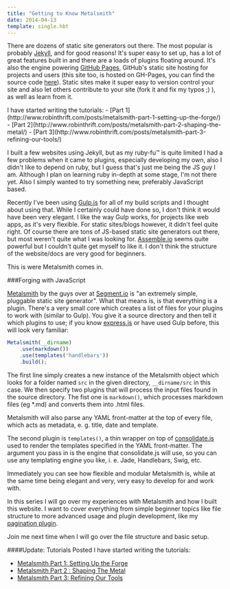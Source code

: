 ```yaml
---
title: "Getting to Know Metalsmith"
date: 2014-04-13
template: single.hbt
---
```

There are dozens of static site generators out there. The most popular is probably [Jekyll](http://jekyllrb.com/), and for good reasons! It's super easy to set up, has a lot of great features built in and there are a loads of plugins floating around. It's also the engine powering [GitHub Pages](https://pages.github.com/), GitHub's static site hosting for projects and users (this site too, is hosted on GH-Pages, you can find the source code [here](https://github.com/RobinThrift/RobinThrift.com)). Static sites make it super easy to version control your site and also let others contribute to your site (fork it and fix my typos ;) ), as well as learn from it.

<div class="side-note">I have started writing the tutorials:
    - [Part 1](http://www.robinthrift.com/posts/metalsmith-part-1-setting-up-the-forge/)
    - [Part 2](http://www.robinthrift.com/posts/metalsmith-part-2-shaping-the-metal/)
    - [Part 3](http://www.robinthrift.com/posts/metalsmith-part-3-refining-our-tools/)
</div>

I built a few websites using Jekyll, but as my ruby-fu&trade; is quite limited I had a few problems when it came to plugins, especially developing my own, also I didn't like to depend on ruby, but I guess that's just me being the JS guy I am. Although I plan on learning ruby in-depth at some stage, I'm not there yet. Also I simply wanted to try something new, preferably JavaScript based.

Recently I've been using [Gulp.js](http://gulpjs.com/) for all of my build scripts and I thought about using that. While I certainly could have done so, I don't think it would have been very elegant. I like the way Gulp works, for projects like web apps, as it's very flexible. For static sites/blogs however, it didn't feel quite right. Of course there are tons of JS-based static site generators out there, but most weren't quite what I was looking for. [Assemble.io](http://assemble.io/) seems quite powerful but I couldn't quite get myself to like it. I don't think the structure of the website/docs are very good for beginners.

This is were Metalsmith comes in.


###Forging with JavaScript

[Metalsmith](http://www.metalsmith.io/) by the guys over at [Segment.io](https://segment.io/) is "an extremely simple, pluggable static site generator". What that means is, is that everything is a plugin. There's a very small core which creates a list of files for your plugins to work with (similar to Gulp). You give it a source directory and then tell it which plugins to use; if you know [express.js](http://expressjs.com/) or have used Gulp before, this will look very familiar:

```js
Metalsmith(__dirname)
    .use(markdown())
    .use(templates('handlebars'))
    .build();
```

The first line simply creates a new instance of the Metalsmith object which looks for a folder named `src` in the given directory, `__dirname/src` in this case. We then specify two plugins that will process the input files found in the source directory. The fist one is `markdown()`, which processes markdown files (eg *.md) and converts them into .html files. 

Metalsmith will also parse any YAML front-matter at the top of every file, which acts as metadata, e. g. title, date and template.

The second plugin is `templates()`, a thin wrapper on top of [consolidate.js](https://github.com/visionmedia/consolidate.js) used to render the templates specified in the YAML front-matter. The argument you pass in is the engine that consolidate.js will use, so you can use any templating engine you like, i. e. Jade, Handlebars, Swig, etc.

Immediately you can see how flexible and modular Metalsmith is, while at the same time being elegant and very, very easy to develop for and work with.

In this series I will go over my experiences with Metalsmith and how I built this website. I want to cover everything from simple beginner topics like file structure to more advanced usage and plugin development, like my [pagination plugin](https://github.com/RobinThrift/metalsmith-paginate).

Join me next time when I will go over the file structure and basic setup.

####Update: Tutorials Posted
I have started writing the tutorials:
- [Metalsmith Part 1: Setting Up the Forge](http://www.robinthrift.com/posts/metalsmith-part-1-setting-up-the-forge/)
- [Metalsmith Part 2 : Shaping The Metal](http://www.robinthrift.com/posts/metalsmith-part-2-shaping-the-metal/)
- [Metalsmith Part 3: Refining Our Tools](http://www.robinthrift.com/posts/metalsmith-part-3-refining-our-tools/)


